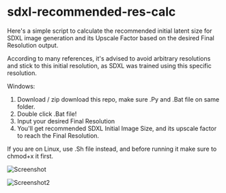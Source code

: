 # sdxl-recommended-res-calc
Here's a simple script to calculate the recommended initial latent size for SDXL image generation and its Upscale Factor based on the desired Final Resolution output.

According to many references, it's advised to avoid arbitrary resolutions and stick to this initial resolution, as SDXL was trained using this specific resolution.

Windows:
1. Download / zip download this repo, make sure .Py and .Bat file on same folder.
2. Double click .Bat file!
3. Input your desired Final Resolution
4. You'll get recommended SDXL Initial Image Size, and its upscale factor to reach the Final Resolution.

If you are on Linux, use .Sh file instead, and before running it make sure to chmod+x it first.

![Screenshot](https://github.com/marhensa/sdxl-recommended-res-calc/assets/816600/190bf527-c6c5-4f3a-9b4d-d0beb7844479)

![Screenshot2](https://github.com/marhensa/sdxl-recommended-res-calc/assets/816600/8d52064e-be2a-467d-ae16-dbeca400a07c)
